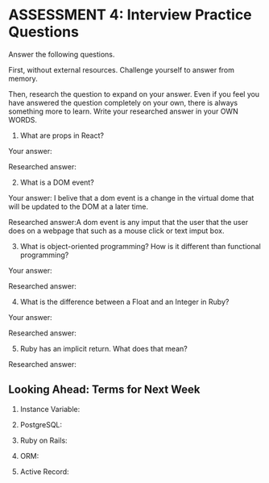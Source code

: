 # ASSESSMENT 4: Interview Practice Questions
Answer the following questions.

First, without external resources. Challenge yourself to answer from memory.

Then, research the question to expand on your answer. Even if you feel you have answered the question completely on your own, there is always something more to learn. Write your researched answer in your OWN WORDS.  

1. What are props in React?

  Your answer: 
  <!-- Props is the way that we can  pass trough parameters from the child to the parent -->

  Researched answer: 
  <!-- props are used to pass trhough arugment from one parent to child componets and are uni directional.   -->



2. What is a DOM event?

  Your answer: I belive that a dom event is a change in the virtual dome that will be updated to the DOM at a later time.

  Researched answer:A dom event is any imput that the user that the user does on a webpage that such as a mouse click or text imput box.



3. What is object-oriented programming? How is it different than functional programming?

  Your answer:  
  <!-- with object oriented programming we use mostly objects to hold and to manuplate date, while in functional progiramming it is a series of functions that are getting exticuted dynmaicly. -->

  Researched answer:  
  <!-- functional programming relies on arugments being passed through to functions that get exticuted.  While in object oriented programming relies on instances of an object that already has data and those instances can be manuplate without altering the oringal object. -->



4. What is the difference between a Float and an Integer in Ruby?

  Your answer: 
  <!-- it is my current understanding that a float is a number with a decimal point, while a Integer is a whole number. -->

  Researched answer:
  <!-- a float is a number with a decimal point, while a Integer is a whole number. -->



5. Ruby has an implicit return. What does that mean?

  <!-- Your answer:  the last line in a function or in a if/elsif statment is considered the return and there for it is implied that this last line is what you want to have returned. -->

  Researched answer:
  <!-- the last line in a function or in a if/elsif statment is considered the return and there for it is implied that this last line is what you want to have returned.  While in JS you have to explicitly tell the function that this line of code is the return . -->



## Looking Ahead: Terms for Next Week

1. Instance Variable:
<!-- is a varibale that is declared in a class but is called/involked somewhere else. -->

2. PostgreSQL:  
<!-- It is an open sorce database managment sysmtem -->

3. Ruby on Rails:  
<!-- It is a fullstack framework that conatins all the tolls needed in the front and back end for building webpage  -->
4. ORM:
<!-- object reational mapping is a programing technique for converting datat between incompaitlbe systmes.  -->
5. Active Record:
<!-- is an approach to access datat in a database -->

